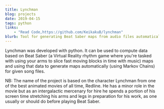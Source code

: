 ```yaml
---
title: Lynchman
blog: projects
date: 2019-04-15
tags: python
links:
    - "Read Code,https://github.com/KeikakuB/lynchman"
blurb: Tool for generating Beat Saber maps from audio files automatically.
---
```

Lynchman was developed with python. It can be used to compute data based on Beat Saber (a Virtual Reality rhythm game where you're tasked with using your arms to slice fast moving blocks in time with music) maps and using that data to generate maps automatically (using Markov Chains) for given song files.

NB: The name of the project is based on the character Lynchman from one of the best animated movies of all time, Redline. He has a minor role in the movie but as an intergalactic mercenary for hire he spends a portion of his screen time stretching his arms and legs in preparation for his work, as one usually or should do before playing Beat Saber.
